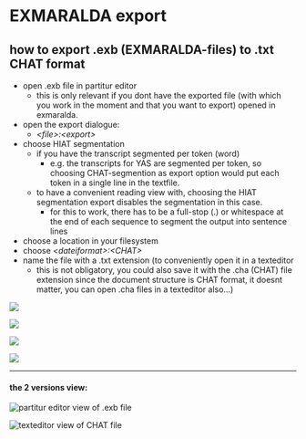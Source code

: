 # EXMARALDA export
## how to export .exb (EXMARALDA-files) to .txt CHAT format
- open .exb file in partitur editor
	- this is only relevant if you dont have the exported file (with which you work in the moment and that you want to export) opened in exmaralda.
- open the export dialogue:
	- *\<file\>:\<export\>*
- choose HIAT segmentation
	- if you have the transcript segmented per token (word)
		- e.g. the transcripts for YAS are segmented per token, so choosing CHAT-segmention as export option would put each token in a single line in the textfile.
	- to have a convenient reading view with, choosing the HIAT segmentation export disables the segmentation in this case.
		- for this to work, there has to be a full-stop (.) or whitespace at the end of each sequence to segment the output into sentence lines
- choose a location in your filesystem
- choose *\<dateiformat\>:\<CHAT\>*
- name the file with a .txt extension (to conveniently open it in a texteditor
	- this is not obligatory, you could also save it with the .cha (CHAT) file extension since the document structure is CHAT format, it doesnt matter, you can open .cha files in a texteditor also...)

![][image-1]

![][image-2]

![][image-3]

![][image-4]

---- 

#### the 2 versions view:

![partitur editor view of .exb file][image-5]

![texteditor view of CHAT file][image-6]

[image-1]:	https://ada-sub.dh-index.org/school/api/png/ses-overview/exm_01.png
[image-2]:	https://ada-sub.dh-index.org/school/api/png/ses-overview/exm_02.png
[image-3]:	https://ada-sub.dh-index.org/school/api/png/ses-overview/exm_03.png
[image-4]:	https://ada-sub.dh-index.org/school/api/png/ses-overview/exm_04.png
[image-5]:	https://ada-sub.dh-index.org/school/api/png/ses-overview/exm_05.png
[image-6]:	https://ada-sub.dh-index.org/school/api/png/ses-overview/exm_2_6.png